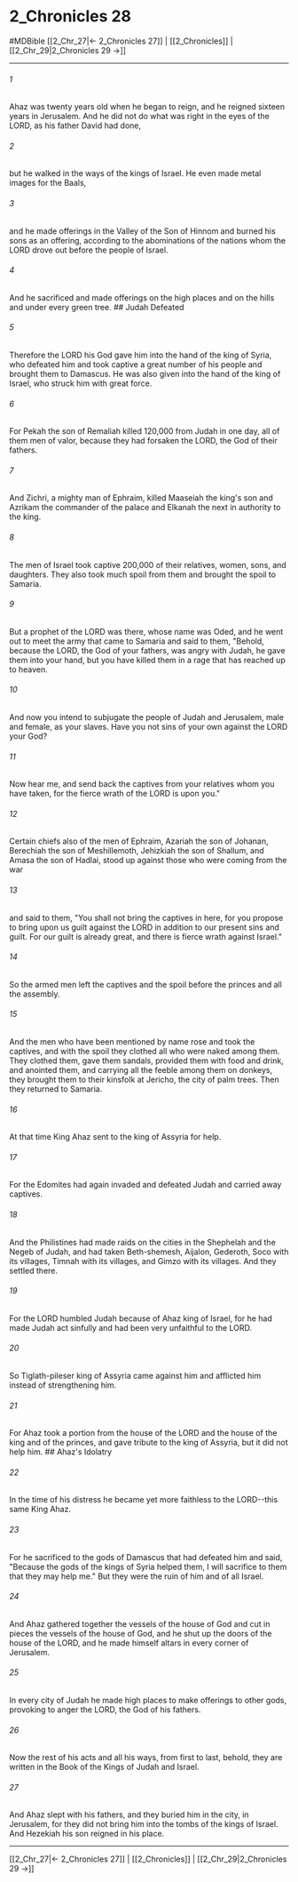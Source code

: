 # 2_Chronicles 28
#MDBible
[[2_Chr_27|← 2_Chronicles 27]] | [[2_Chronicles]] | [[2_Chr_29|2_Chronicles 29 →]]

***

###### 1 

Ahaz was twenty years old when he began to reign, and he reigned sixteen years in Jerusalem. And he did not do what was right in the eyes of the LORD, as his father David had done, 

###### 2 

but he walked in the ways of the kings of Israel. He even made metal images for the Baals, 

###### 3 

and he made offerings in the Valley of the Son of Hinnom and burned his sons as an offering, according to the abominations of the nations whom the LORD drove out before the people of Israel. 

###### 4 

And he sacrificed and made offerings on the high places and on the hills and under every green tree. ## Judah Defeated 

###### 5 

Therefore the LORD his God gave him into the hand of the king of Syria, who defeated him and took captive a great number of his people and brought them to Damascus. He was also given into the hand of the king of Israel, who struck him with great force. 

###### 6 

For Pekah the son of Remaliah killed 120,000 from Judah in one day, all of them men of valor, because they had forsaken the LORD, the God of their fathers. 

###### 7 

And Zichri, a mighty man of Ephraim, killed Maaseiah the king's son and Azrikam the commander of the palace and Elkanah the next in authority to the king. 

###### 8 

The men of Israel took captive 200,000 of their relatives, women, sons, and daughters. They also took much spoil from them and brought the spoil to Samaria. 

###### 9 

But a prophet of the LORD was there, whose name was Oded, and he went out to meet the army that came to Samaria and said to them, "Behold, because the LORD, the God of your fathers, was angry with Judah, he gave them into your hand, but you have killed them in a rage that has reached up to heaven. 

###### 10 

And now you intend to subjugate the people of Judah and Jerusalem, male and female, as your slaves. Have you not sins of your own against the LORD your God? 

###### 11 

Now hear me, and send back the captives from your relatives whom you have taken, for the fierce wrath of the LORD is upon you." 

###### 12 

Certain chiefs also of the men of Ephraim, Azariah the son of Johanan, Berechiah the son of Meshillemoth, Jehizkiah the son of Shallum, and Amasa the son of Hadlai, stood up against those who were coming from the war 

###### 13 

and said to them, "You shall not bring the captives in here, for you propose to bring upon us guilt against the LORD in addition to our present sins and guilt. For our guilt is already great, and there is fierce wrath against Israel." 

###### 14 

So the armed men left the captives and the spoil before the princes and all the assembly. 

###### 15 

And the men who have been mentioned by name rose and took the captives, and with the spoil they clothed all who were naked among them. They clothed them, gave them sandals, provided them with food and drink, and anointed them, and carrying all the feeble among them on donkeys, they brought them to their kinsfolk at Jericho, the city of palm trees. Then they returned to Samaria. 

###### 16 

At that time King Ahaz sent to the king of Assyria for help. 

###### 17 

For the Edomites had again invaded and defeated Judah and carried away captives. 

###### 18 

And the Philistines had made raids on the cities in the Shephelah and the Negeb of Judah, and had taken Beth-shemesh, Aijalon, Gederoth, Soco with its villages, Timnah with its villages, and Gimzo with its villages. And they settled there. 

###### 19 

For the LORD humbled Judah because of Ahaz king of Israel, for he had made Judah act sinfully and had been very unfaithful to the LORD. 

###### 20 

So Tiglath-pileser king of Assyria came against him and afflicted him instead of strengthening him. 

###### 21 

For Ahaz took a portion from the house of the LORD and the house of the king and of the princes, and gave tribute to the king of Assyria, but it did not help him. ## Ahaz's Idolatry 

###### 22 

In the time of his distress he became yet more faithless to the LORD--this same King Ahaz. 

###### 23 

For he sacrificed to the gods of Damascus that had defeated him and said, "Because the gods of the kings of Syria helped them, I will sacrifice to them that they may help me." But they were the ruin of him and of all Israel. 

###### 24 

And Ahaz gathered together the vessels of the house of God and cut in pieces the vessels of the house of God, and he shut up the doors of the house of the LORD, and he made himself altars in every corner of Jerusalem. 

###### 25 

In every city of Judah he made high places to make offerings to other gods, provoking to anger the LORD, the God of his fathers. 

###### 26 

Now the rest of his acts and all his ways, from first to last, behold, they are written in the Book of the Kings of Judah and Israel. 

###### 27 

And Ahaz slept with his fathers, and they buried him in the city, in Jerusalem, for they did not bring him into the tombs of the kings of Israel. And Hezekiah his son reigned in his place. 

***

[[2_Chr_27|← 2_Chronicles 27]] | [[2_Chronicles]] | [[2_Chr_29|2_Chronicles 29 →]]
